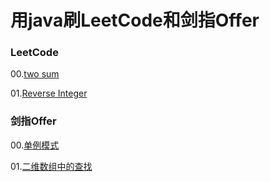 # 用java刷LeetCode和剑指Offer #

### LeetCode ###

00.[two sum](https://leetcode.com/problems/two-sum/description/)

01.[Reverse Integer](https://leetcode.com/problems/reverse-integer/description/)

### 剑指Offer ###

00.[单例模式](https://blog.csdn.net/duoduo18up/article/details/79738878 "offer00-Singleton.java")

01.[二维数组中的查找](https://www.weiweiblog.cn/find2array/ "find2array.java")
